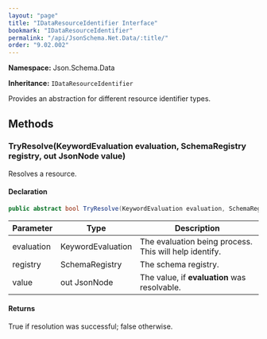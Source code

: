 ```yaml
---
layout: "page"
title: "IDataResourceIdentifier Interface"
bookmark: "IDataResourceIdentifier"
permalink: "/api/JsonSchema.Net.Data/:title/"
order: "9.02.002"
---
```

**Namespace:** Json.Schema.Data

**Inheritance:**
`IDataResourceIdentifier`

Provides an abstraction for different resource identifier types.

## Methods

### TryResolve(KeywordEvaluation evaluation, SchemaRegistry registry, out JsonNode value)

Resolves a resource.

#### Declaration

```c#
public abstract bool TryResolve(KeywordEvaluation evaluation, SchemaRegistry registry, out JsonNode value)
```

| Parameter | Type | Description |
|---|---|---|
| evaluation | KeywordEvaluation | The evaluation being process.  This will help identify. |
| registry | SchemaRegistry | The schema registry. |
| value | out JsonNode | The value, if **evaluation** was resolvable. |


#### Returns

True if resolution was successful; false otherwise.

